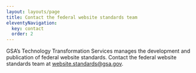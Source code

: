 ```yaml
---
layout: layouts/page
title: Contact the federal website standards team
eleventyNavigation:
  key: contact
  order: 2
---
```


GSA’s Technology Transformation Services manages the development and publication of federal website standards. Contact the federal website standards team at website.standards@gsa.gov.
